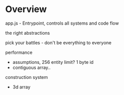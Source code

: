 # Overview
app.js - Entrypoint, controls all systems and code flow

the right abstractions

pick your battles - don't be everything to everyone

performance
- assumptions, 256 entity limit? 1 byte id
- contiguous array..

construction system
- 3d array